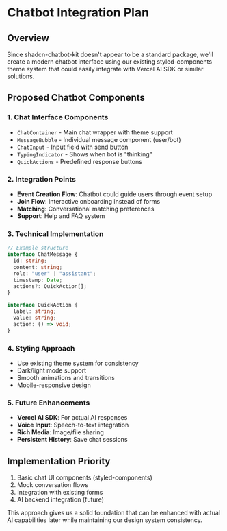 # Chatbot Integration Plan

## Overview

Since shadcn-chatbot-kit doesn't appear to be a standard package, we'll create a modern chatbot interface using our existing styled-components theme system that could easily integrate with Vercel AI SDK or similar solutions.

## Proposed Chatbot Components

### 1. Chat Interface Components

- `ChatContainer` - Main chat wrapper with theme support
- `MessageBubble` - Individual message component (user/bot)
- `ChatInput` - Input field with send button
- `TypingIndicator` - Shows when bot is "thinking"
- `QuickActions` - Predefined response buttons

### 2. Integration Points

- **Event Creation Flow**: Chatbot could guide users through event setup
- **Join Flow**: Interactive onboarding instead of forms
- **Matching**: Conversational matching preferences
- **Support**: Help and FAQ system

### 3. Technical Implementation

```typescript
// Example structure
interface ChatMessage {
  id: string;
  content: string;
  role: "user" | "assistant";
  timestamp: Date;
  actions?: QuickAction[];
}

interface QuickAction {
  label: string;
  value: string;
  action: () => void;
}
```

### 4. Styling Approach

- Use existing theme system for consistency
- Dark/light mode support
- Smooth animations and transitions
- Mobile-responsive design

### 5. Future Enhancements

- **Vercel AI SDK**: For actual AI responses
- **Voice Input**: Speech-to-text integration
- **Rich Media**: Image/file sharing
- **Persistent History**: Save chat sessions

## Implementation Priority

1. Basic chat UI components (styled-components)
2. Mock conversation flows
3. Integration with existing forms
4. AI backend integration (future)

This approach gives us a solid foundation that can be enhanced with actual AI capabilities later while maintaining our design system consistency.
